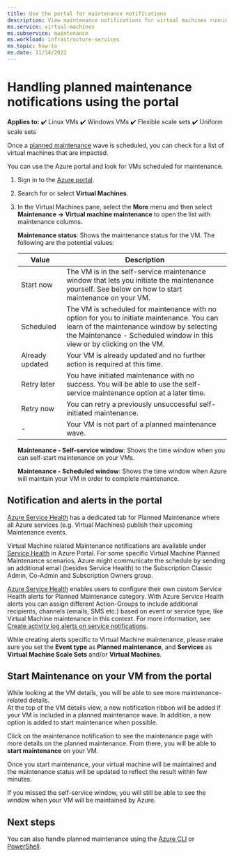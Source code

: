 ```yaml
---
title: Use the portal for maintenance notifications
description: View maintenance notifications for virtual machines running in Azure, and start self-service maintenance, using the portal.
ms.service: virtual-machines
ms.subservice: maintenance
ms.workload: infrastructure-services
ms.topic: how-to
ms.date: 11/14/2022
---
```


# Handling planned maintenance notifications using the portal

**Applies to:** :heavy_check_mark: Linux VMs :heavy_check_mark: Windows VMs :heavy_check_mark: Flexible scale sets :heavy_check_mark: Uniform scale sets

Once a [planned maintenance](maintenance-notifications.md) wave is scheduled, you can check for a list of virtual machines that are impacted. 

You can use the Azure portal and look for VMs scheduled for maintenance.

1. Sign in to the [Azure portal](https://portal.azure.com).

2. Search for or select **Virtual Machines**.

3. In the Virtual Machines pane, select the **More** menu and then select **Maintenance -> Virtual machine maintenance** to open the list with maintenance columns.

   **Maintenance status**: Shows the maintenance status for the VM. The following are the potential values:
	  
    | Value | Description |
    |-------|-------------|
    | Start now | The VM is in the self-service maintenance window that lets    you initiate the maintenance yourself. See below on how to start    maintenance on your VM. | 
    | Scheduled | The VM is scheduled for maintenance with no option for you    to initiate maintenance. You can learn of the maintenance window by    selecting the Maintenance - Scheduled window in this view or by clicking    on the VM. | 
    | Already updated | Your VM is already updated and no further action is    required at this time. | 
    | Retry later | You have initiated maintenance with no success. You will    be able to use the self-service maintenance option at a later time. | 
    | Retry now | You can retry a previously unsuccessful self-initiated    maintenance. | 
    | - | Your VM is not part of a planned maintenance wave. |

   **Maintenance - Self-service window**: Shows the time window when you can self-start maintenance on your VMs.
   
   **Maintenance - Scheduled window**: Shows the time window when Azure will maintain your VM in order to complete maintenance. 



## Notification and alerts in the portal

[Azure Service Health](https://azure.microsoft.com/get-started/azure-portal/service-health/#overview) has a dedicated tab for Planned Maintenance where all Azure services (e.g. Virtual Machines) publish their upcoming Maintenance events.

Virtual Machine related Maintenance notifications are available under [Service Health](https://aka.ms/azureservicehealth) in Azure Portal. For some specific Virtual Machine Planned Maintenance scenarios, Azure might communicate the schedule by sending an additional email (besides Service Health) to the Subscription Classic Admin, Co-Admin and Subscription Owners group.

[Azure Service Health](https://azure.microsoft.com/get-started/azure-portal/service-health/#overview) enables users to configure their own custom Service Health alerts for Planned Maintenance category. With Azure Service Health alerts you can assign different Action-Groups to include additional recipients, channels (emails, SMS etc.) based on event or service type, like Virtual Machine maintenance in this context. For more information, see [Create activity log alerts on service notifications](../service-health/alerts-activity-log-service-notifications-portal.md).

While creating alerts specific to Virtual Machine maintenance, please make sure you set the **Event type** as **Planned maintenance**, and **Services** as **Virtual Machine Scale Sets** and/or **Virtual Machines**.

## Start Maintenance on your VM from the portal

While looking at the VM details, you will be able to see more maintenance-related details.  
At the top of the VM details view, a new notification ribbon will be added if your VM is included in a planned maintenance wave. In addition, a new option is added to start maintenance when possible.

Click on the maintenance notification to see the maintenance page with more details on the planned maintenance. From there, you will be able to **start maintenance** on your VM.

Once you start maintenance, your virtual machine will be maintained and the maintenance status will be updated to reflect the result within few minutes.

If you missed the self-service window, you will still be able to see the window when your VM will be maintained by Azure.


## Next steps

You can also handle planned maintenance using the [Azure CLI](maintenance-notifications-cli.md) or [PowerShell](maintenance-notifications-powershell.md).
